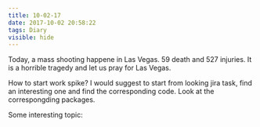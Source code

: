 ```yaml
---
title: 10-02-17
date: 2017-10-02 20:58:22
tags: Diary
visible: hide
---
```


Today, a mass shooting happene in Las Vegas. 59 death and 527 injuries. It is a horrible tragedy and let us pray for Las Vegas.
 
How to start work spike? I would suggest to start from looking jira task, find an interesting one and find the corresponding code. Look at the correspongding packages. 

Some interesting topic: 







